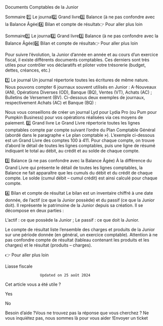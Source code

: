 



Documents Comptables de la Junior

Sommaire 
1️⃣ Le journal2️⃣ Grand livre3️⃣ Balance (à ne pas confondre avec la Balance Âgée)4️⃣ Bilan et compte de résultat👉 Pour aller plus loin



Sommaire1️⃣ Le journal2️⃣ Grand livre3️⃣ Balance (à ne pas confondre avec la Balance Âgée)4️⃣ Bilan et compte de résultat👉 Pour aller plus loin

Pour suivre l’évolution, la Junior d’année en année et au cours d’un exercice fiscal, il existe différents documents comptables. Ces derniers sont très utiles pour contrôler vos déclaratifs et piloter votre trésorerie (budget, dettes, créances, etc.)

1️⃣ Le journal
Un journal répertorie toutes les écritures de même nature. Nous pouvons compter 6 journaux souvent utilisés en Junior : A-Nouveaux (AN), Opérations Diverses (OD), Banque (BQ), Ventes (VT), Achats (AC) ; Bulletins de Versement (BV). Ci-dessous deux exemples de journaux, respectivement Achats (AC) et Banque (BQ) :


Nous vous conseillons de créer un journal Lyd pour Lydia Pro (ou Pum pour Pumpkin Business) pour vos opérations réalisées via ces moyens de paiement.
2️⃣ Grand livre
Le Grand Livre répertorie toutes les lignes comptables compte par compte suivant l’ordre du Plan Comptable Général (abordé dans le paragraphe « Le plan comptable »).
L’exemple ci-dessous est un Grand Livre des comptes 100 à 411. Pour chaque compte, on trouve d’abord le détail de toutes les lignes comptables, puis une ligne de résumé indiquant le total au débit, au crédit et au solde de chaque compte.


3️⃣ Balance (à ne pas confondre avec la Balance Âgée)
À la différence du Grand Livre qui présente le détail de toutes les lignes comptables, la Balance ne fait apparaître que les cumuls du débit et du crédit de chaque compte. Le solde (cumul débit – cumul crédit) est ainsi calculé pour chaque compte.


4️⃣ Bilan et compte de résultat
Le bilan est un inventaire chiffré à une date donnée, de l’actif (ce que la Junior possède) et du passif (ce que la Junior doit). Il représente le patrimoine de la Junior depuis sa création. Il se décompose en deux parties :

L’actif : ce que possède la Junior ;
Le passif : ce que doit la Junior.

Le compte de résultat liste l’ensemble des charges et produits de la Junior sur une période donnée (en général, un exercice comptable). Attention à ne pas confondre compte de résultat (tableau contenant les produits et les charges) et le résultat (produits – charges).


👉 Pour aller plus loin

Liasse fiscale



					Updated on 25 août 2024				



Cet article vous a été utile ?




Yes



No





Besoin d’aide ?Vous ne trouvez pas la réponse que vous cherchez ? Ne vous inquiétez pas, nous sommes là pour vous aider !Envoyer un ticket

